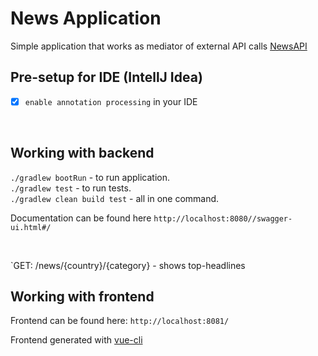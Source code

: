 # News Application

Simple application that works as mediator of external API calls [NewsAPI](https://newsapi.org/docs/endpoints/top-headlines)

## Pre-setup for IDE (IntellJ Idea)
- [x] `enable annotation processing` in your IDE

<BR>

## Working with backend

`./gradlew bootRun` - to run application. <BR>
`./gradlew test` - to run tests. <BR>
`./gradlew clean build test` - all in one command. <BR>

Documentation can be found here `http://localhost:8080//swagger-ui.html#/`

<BR>
  
`GET: /news/{country}/{category} - shows top-headlines

## Working with frontend

Frontend can be found here: `http://localhost:8081/`

Frontend generated with [vue-cli](https://cli.vuejs.org/guide/creating-a-project.html#vue-create)



